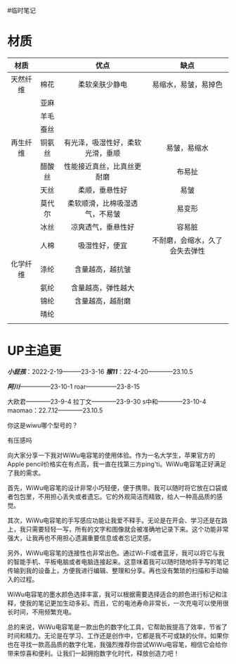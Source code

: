 #临时笔记 
# 材质
|材质|  |优点|缺点|
|:-:|:-:|:-:|:-:|
|天然纤维|棉花|柔软亲肤少静电|易缩水，易皱，易掉色|
|  |亚麻|  |   |
|  |羊毛|  |   |
|  |蚕丝|  |   |
|再生纤维|铜氨丝|有光泽，吸湿性好，柔软光滑，垂顺|易皱，易缩水|
|  |醋酸丝|性能接近真丝，比真丝更耐磨|布易扯|
|  |天丝|柔顺，垂悬性好|易皱|
|  |莫代尔|柔软顺滑，比棉吸湿透气，不易皱|易变形|
|  |冰丝 |凉爽透气，垂悬性好|容易脏 |
|  |人棉 |吸湿性好，便宜|不耐磨，会缩水，久了会失去弹性|
|化学纤维|涤纶|含量越高，越抗皱|   |
|  |氨纶|含量越高，弹性越大|   |
|  |锦纶|含量越高，越耐磨|   |
|  |晴纶 |  |   |
|  |  |  |   |
# UP主追更
***小屁孩***：2022-2-19———23-3-16
***猴11***：22-4-20————23.10.5

***阿川***—————23-10-1
roar—————23-8-15

大欧君————23-9-4
拉丁文————23-9-30
s中和————23-10-4
maomao：22.7.12————23.10.5


你这是wiwu哪个型号的？

有压感吗


向大家分享一下我对WiWu电容笔的使用体验。作为一名大学生，苹果官方的Apple pencil价格实在有点高，我一直在找第三方ping'ti。WiWu电容笔正好满足了我的需求。

首先，WiWu电容笔的设计非常小巧轻便，便于携带。我可以随时将它放在口袋或者包包里，不用担心丢失或者遗忘。它的外观简洁而精致，给人一种高品质的感觉。

其次，WiWu电容笔的手写感应功能让我爱不释手。无论是在开会、学习还是在路上，我只需要轻轻一写，所有的文字和图像就会被准确地记录下来。这个功能非常强大，让我再也不用担心遗漏重要信息或者忘记灵感。

另外，WiWu电容笔的连接性也非常出色。通过Wi-Fi或者蓝牙，我可以将它与我的智能手机、平板电脑或者电脑连接起来。这意味着我可以随时随地将手写的笔记传输到我的设备上，方便我进行编辑、整理和分享。再也没有繁琐的扫描和手动输入的过程。

WiWu电容笔的墨水颜色选择丰富，我可以根据需要选择适合的颜色进行标记和注释，使我的笔记更加生动多彩。而且，它的电池寿命非常长，一次充电可以使用很长时间，不用频繁充电。

总的来说，WiWu电容笔是一款出色的数字化工具，它帮助我提高了效率，节省了时间和精力。无论是在学习、工作还是创作中，它都是我不可或缺的伙伴。如果你也在寻找一款高品质的数字化笔，我强烈推荐你尝试WiWu电容笔，相信它会给你带来惊喜和便利。让我们一起拥抱数字化时代，释放创造力吧！